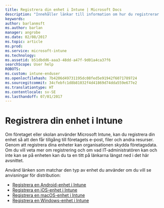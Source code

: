 ```yaml
---
title: Registrera din enhet i Intune | Microsoft Docs
description: "Innehåller länkar till information om hur du registrerar olika enheter i Intune"
keywords: 
author: barlanmsft
ms.author: barlan
manager: angrobe
ms.date: 02/08/2017
ms.topic: article
ms.prod: 
ms.service: microsoft-intune
ms.technology: 
ms.assetid: b51dbdd6-aaa3-48dd-a47f-9d01a4ca37f6
searchScope: User help
ROBOTS: 
ms.custom: intune-enduser
ms.openlocfilehash: 7b4206d49731195dc08fed5e91942f6071789724
ms.sourcegitcommit: 34cfebfc1d8b81032f4d41869d74dda559e677e2
ms.translationtype: HT
ms.contentlocale: sv-SE
ms.lasthandoff: 07/01/2017
---
```

# <a name="enroll-your-device-in-intune"></a>Registrera din enhet i Intune

Om företaget eller skolan använder Microsoft Intune, kan du registrera din enhet så att den får tillgång till företagets e-post, filer och andra resurser. Genom att registrera dina enheter kan organisationen skydda företagsdata. Om du vill veta mer om registrering och om vad IT-administratören kan och inte kan se på enheten kan du ta en titt på länkarna längst ned i det här avsnittet.

Använd länken som matchar den typ av enhet du använder om du vill se anvisningar för distribution:

- [Registrera en Android-enhet i Intune](enroll-your-device-in-Intune-android.md)
- [Registrera en iOS-enhet i Intune](enroll-your-device-in-intune-ios.md)
- [Registrera en macOS-enhet i Intune](enroll-your-device-in-intune-macos.md)
- [Registrera en Windows-enhet i Intune](enroll-your-device-in-intune-windows.md)
